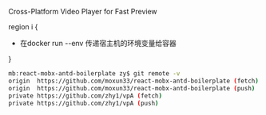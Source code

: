 Cross-Platform Video Player for Fast Preview

region i {

- 在docker run --env 传递宿主机的环境变量给容器

}

```sh
mb:react-mobx-antd-boilerplate zy$ git remote -v
origin  https://github.com/moxun33/react-mobx-antd-boilerplate (fetch)
origin  https://github.com/moxun33/react-mobx-antd-boilerplate (push)
private https://github.com/zhy1/vpA (fetch)
private https://github.com/zhy1/vpA (push)
```
